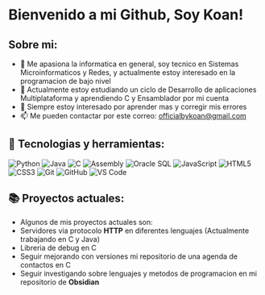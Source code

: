 # Bienvenido a mi Github, Soy Koan!

## Sobre mi:

- 🔭 Me apasiona la informatica en general, soy tecnico en Sistemas Microinformaticos y Redes, y actualmente estoy interesado en la programacion de bajo nivel
- 🌱 Actualmente estoy estudiando un ciclo de Desarrollo de aplicaciones Multiplataforma y aprendiendo C y Ensamblador por mi cuenta
- 💬 Siempre estoy interesado por aprender mas y corregir mis errores
- 📫 Me pueden contactar por este correo: officialbykoan@gmail.com

## 🔧 Tecnologias y herramientas:

![Python](https://img.shields.io/badge/-Python-333?style=flat&logo=python)
![Java](https://img.shields.io/badge/-Java-333?style=flat&logo=java)
![C](https://img.shields.io/badge/-C-333?style=flat&logo=c)
![Assembly](https://img.shields.io/badge/-Assembly-333?style=flat&logo=assemblyscript)
![Oracle SQL](https://img.shields.io/badge/-Oracle%20SQL-333?style=flat&logo=oracle)
![JavaScript](https://img.shields.io/badge/-JavaScript-333?style=flat&logo=javascript)
![HTML5](https://img.shields.io/badge/-HTML5-333?style=flat&logo=html5)
![CSS3](https://img.shields.io/badge/-CSS3-333?style=flat&logo=css3)
![Git](https://img.shields.io/badge/-Git-333?style=flat&logo=git)
![GitHub](https://img.shields.io/badge/-GitHub-333?style=flat&logo=github)
![VS Code](https://img.shields.io/badge/-VS%20Code-333?style=flat&logo=visual-studio-code)

## 📚 Proyectos actuales:

- Algunos de mis proyectos actuales son:
- Servidores via protocolo **HTTP** en diferentes lenguajes (Actualmente trabajando en C y Java)
- Libreria de debug en C
- Seguir mejorando con versiones mi repositorio de una agenda de contactos en C
- Seguir investigando sobre lenguajes y metodos de programacion en mi repositorio de **Obsidian**
